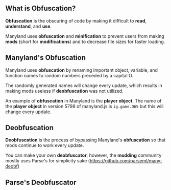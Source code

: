 ## What is Obfuscation?

**Obfuscation** is the obscuring of code by making it difficult to **read**, **understand**, and **use**. 

Manyland uses **obfuscation** and **minification** to prevent users from making **mods** (short for **modifications**) and to decrease file sizes for faster loading.

## Manyland's Obfuscation

Manyland uses **obfuscation** by renaming important object, variable, and function names to random numbers preceded by a capital O. 

The randomly generated names will change every update, which results in making mods useless if **deobfuscation** was not utilized.

An example of **obfuscation** in Manyland is the **player object**. The name of the **player object** in version 5798 of manyland.js is ```ig.game.O65``` but this will change every update.

## Deobfuscation

**Deobfuscation** is the process of bypassing Manyland's **obfuscation** so that mods continue to work every update.

You can make your own **deobfuscator**; however, the **modding** community mostly uses Parse's for simplicity sake (https://github.com/parseml/many-deobf)

## Parse's Deobfuscator